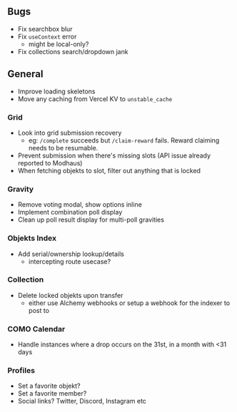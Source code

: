 ## Bugs

- Fix searchbox blur
- Fix `useContext` error
  - might be local-only?
- Fix collections search/dropdown jank

## General

- Improve loading skeletons
- Move any caching from Vercel KV to `unstable_cache`

### Grid

- Look into grid submission recovery
  - eg: `/complete` succeeds but `/claim-reward` fails. Reward claiming needs to be resumable.
- Prevent submission when there's missing slots (API issue already reported to Modhaus)
- When fetching objekts to slot, filter out anything that is locked

### Gravity

- Remove voting modal, show options inline
- Implement combination poll display
- Clean up poll result display for multi-poll gravities

### Objekts Index

- Add serial/ownership lookup/details
  - intercepting route usecase?

### Collection

- Delete locked objekts upon transfer
  - either use Alchemy webhooks or setup a webhook for the indexer to post to

### COMO Calendar

- Handle instances where a drop occurs on the 31st, in a month with <31 days

### Profiles

- Set a favorite objekt?
- Set a favorite member?
- Social links? Twitter, Discord, Instagram etc
